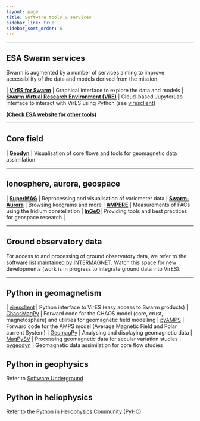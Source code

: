 ```yaml
---
layout: page
title: Software tools & services
sidebar_link: true
sidebar_sort_order: 6
---
```


---

## ESA Swarm services

Swarm is augmented by a number of services aiming to improve accessibility of the data and models derived from the mission.

| [**VirES for Swarm**](https://earth.esa.int/eogateway/tools/vires-for-swarm) | Graphical interface to explore the data and models
| [**Swarm Virtual Research Environment (VRE)**](https://earth.esa.int/eogateway/tools/swarm-vre) | Cloud-based JupyterLab interface to interact with VirES using Python (see [viresclient](https://viresclient.readthedocs.io/))

[**(Check ESA website for other tools)**](https://earth.esa.int/eogateway/missions/swarm) 

---

## Core field

| [**Geodyn**](https://geodyn.univ-grenoble-alpes.fr) | Visualisation of core flows and tools for geomagnetic data assimilation

---

## Ionosphere, aurora, geospace

| [**SuperMAG**](http://supermag.jhuapl.edu/) | Reprocessing and visualisation of variometer data
| [**Swarm-Aurora**](https://swarm-aurora.com/) | Browsing keograms and more
| [**AMPERE**](http://ampere.jhuapl.edu/) | Measurements of FACs using the Iridium constellation
| [**InGeO**](https://ingeo.datatransport.org/)| Providing tools and best practices for geospace research |

---

## Ground observatory data

For access to and processing of ground observatory data, we refer to the [software list maintained by INTERMAGNET](https://intermagnet.github.io/software.html). Watch this space for new developments (work is in progress to integrate ground data into VirES).

---

## Python in geomagnetism

| [viresclient](https://github.com/ESA-VirES/VirES-Python-Client/) | Python interface to VirES (easy access to Swarm products)
| [ChaosMagPy](https://github.com/ancklo/ChaosMagPy) | Forward code for the CHAOS model (core, crust, magnetosphere) and utilities for geomagnetic field modelling
| [pyAMPS](https://github.com/klaundal/pyAMPS/) | Forward code for the AMPS model (Average Magnetic Field and Polar current System)
| [GeomagPy](https://github.com/geomagpy/magpy) | Analysing and displaying geomagnetic data
| [MagPySV](https://github.com/gracecox/MagPySV) | Processing geomagnetic data for secular variation studies
| [pygeodyn](https://gricad-gitlab.univ-grenoble-alpes.fr/Geodynamo/pygeodyn/) | Geomagnetic data assimilation for core flow studies

## Python in geophysics

Refer to [Software Underground](https://softwareunderground.org/stack)

## Python in heliophysics
Refer to the [Python in Heliophysics Community (PyHC)](http://heliopython.org/projects)